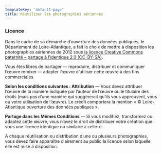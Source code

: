 ```yaml
---
templateKey: 'default-page'
title: Réutiliser les photographies aériennes
---
```

### Licence
Dans le cadre de sa démarche d’ouverture des données publiques, le Département de Loire-Atlantique, a fait le choix de mettre à disposition les photographies aériennes de 2012 sous [la licence Creative Commons paternité – partage à l’identique 2.0 (CC-BY-SA)](http://creativecommons.org/licenses/by-sa/2.0/fr/).

Vous êtes libres de partager — reproduire, distribuer et communiquer l’œuvre remixer — adapter l’œuvre d’utiliser cette œuvre à des fins commerciales

**Selon les conditions suivantes : Attribution** — Vous devez attribuer l’œuvre de la manière indiquée par l’auteur de l’œuvre ou le titulaire des droits (mais pas d’une manière qui suggérerait qu’ils vous approuvent, vous ou votre utilisation de l’œuvre). Le crédit comportera la mention « © Loire-Atlantique ouverture des données publiques ».

**Partage dans les Mêmes Conditions** — Si vous modifiez, transformez ou adaptez cette œuvre, vous n’avez le droit de distribuer votre création que sous une licence identique ou similaire à celle-ci.

A chaque réutilisation ou distribution d’une ou plusieurs photographies, vous devez faire apparaître clairement au public la licence selon laquelle elle est mise à disposition.
